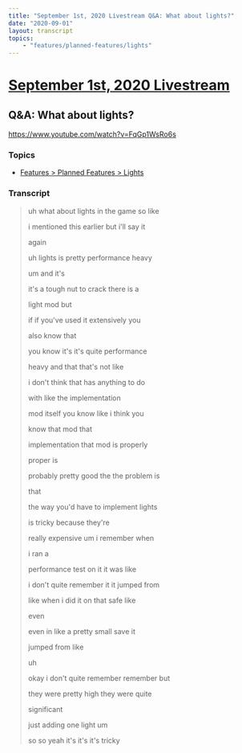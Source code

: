 ```yaml
---
title: "September 1st, 2020 Livestream Q&A: What about lights?"
date: "2020-09-01"
layout: transcript
topics:
    - "features/planned-features/lights"
---
```

# [September 1st, 2020 Livestream](../2020-09-01.md)
## Q&A: What about lights?
https://www.youtube.com/watch?v=FqGp1WsRo6s

### Topics
* [Features > Planned Features > Lights](../topics/features/planned-features/lights.md)

### Transcript

> uh what about lights in the game so like
>
> i mentioned this earlier but i'll say it
>
> again
>
> uh lights is pretty performance heavy
>
> um and it's
>
> it's a tough nut to crack there is a
>
> light mod but
>
> if if you've used it extensively you
>
> also know that
>
> you know it's it's quite performance
>
> heavy and that that's not like
>
> i don't think that has anything to do
>
> with like the implementation
>
> mod itself you know like i think you
>
> know that mod that
>
> implementation that mod is properly
>
> proper is
>
> probably pretty good the the problem is
>
> that
>
> the way you'd have to implement lights
>
> is tricky because they're
>
> really expensive um i remember when
>
> i ran a
>
> performance test on it it was like
>
> i don't quite remember it it jumped from
>
> like when i did it on that safe like
>
> even
>
> even in like a pretty small save it
>
> jumped from like
>
> uh
>
> okay i don't quite remember remember but
>
> they were pretty high they were quite
>
> significant
>
> just adding one light um
>
> so so yeah it's it's it's tricky
>
